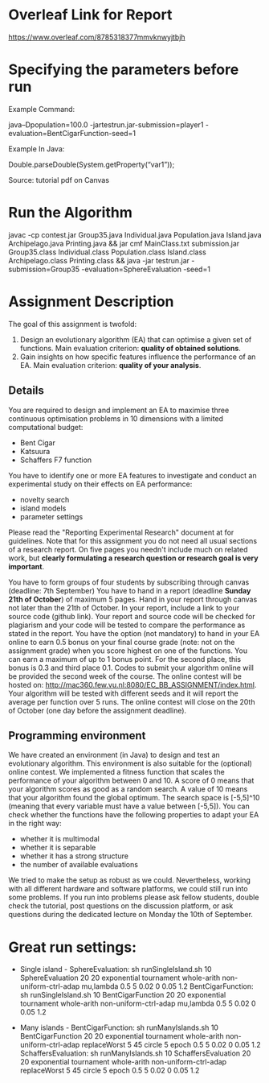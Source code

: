 # Overleaf Link for Report

https://www.overleaf.com/8785318377mmvknwyjtbjh

# Specifying the parameters before run

Example Command:

java–Dpopulation=100.0 -jartestrun.jar-submission=player1  - evaluation=BentCigarFunction-seed=1 

Example In Java:

Double.parseDouble(System.getProperty(“var1”)); 

Source: tutorial pdf on Canvas


# Run the Algorithm

javac -cp contest.jar Group35.java Individual.java Population.java Island.java Archipelago.java Printing.java && jar cmf MainClass.txt submission.jar Group35.class Individual.class Population.class Island.class Archipelago.class Printing.class && java -jar testrun.jar -submission=Group35 -evaluation=SphereEvaluation -seed=1


# Assignment Description

The goal of this assignment is twofold:

1. Design an evolutionary algorithm (EA) that can optimise a given set of functions. Main evaluation criterion: **quality of obtained solutions**.
2. Gain insights on how specific features influence the performance of an EA. Main evaluation criterion: **quality of your analysis**.

## Details

You are required to design and implement an EA to maximise three continuous optimisation problems in 10 dimensions with a limited computational budget:
  * Bent Cigar
  * Katsuura
  * Schaffers F7 function
  

You have to identify one or more EA features to investigate and conduct an experimental study on their effects on EA performance: 
  * novelty search
  * island models
  * parameter settings
    
Please read the "Reporting Experimental Research" document at  for guidelines.
Note that for this assignment you do not need all usual sections of a research report. On five pages you needn't include much on related work, but **clearly formulating a research question or research goal is very important**. 

You have to form groups of four students by subscribing through canvas (deadline: 7th September)
You have to hand in a report (deadline **Sunday 21th of October**) of maximum 5 pages.
Hand in your report through canvas not later than the 21th of October. 
In your report, include a link to your source code (github link). 
Your report and source code will be checked for plagiarism and your code will be tested to compare the performance as stated in the report. 
You have the option (not mandatory) to hand in your EA online to earn 0.5 bonus on your final course grade (note: not on the assignment grade) when you score highest on one of the functions. You can earn a maximum of up to 1 bonus point. For the second place, this bonus is 0.3 and third place 0.1.
Codes to submit your algorithm online will be provided the second week of the course. The online contest will be hosted on: http://mac360.few.vu.nl:8080/EC_BB_ASSIGNMENT/index.html. 
Your algorithm will be tested with different seeds and it will report the average per function over 5 runs. 
The online contest will close on the 20th of October (one day before the assignment deadline).
 

## Programming environment

We have created an environment (in Java) to design and test an evolutionary algorithm. This environment is also suitable for the (optional) online contest.
We implemented a fitness function that scales the performance of your algorithm between 0 and 10.
A score of 0 means that your algorithm scores as good as a random search. A value of 10 means that your algorithm found the global optimum.
The search space is [-5,5]^10 (meaning that every variable must have a value between [-5,5]).
You can check whether the functions have the following properties to adapt your EA in the right way: 
  * whether it is multimodal
  * whether it is separable
  * whether it has a strong structure 
  * the number of available evaluations
 
We tried to make the setup as robust as we could. Nevertheless, working with all different hardware and software platforms, we could still run into some problems. If you run into problems please ask fellow students, double check the tutorial, post questions on the discussion platform, or ask questions during the dedicated lecture on Monday the 10th of September. 

# Great run settings:
- Single island -
SphereEvaluation: sh runSingleIsland.sh 10 SphereEvaluation 20 20 exponential tournament whole-arith non-uniform-ctrl-adap mu,lambda 0.5 5 0.02 0 0.05 1.2
BentCigarFunction: sh runSingleIsland.sh 10 BentCigarFunction 20 20 exponential tournament whole-arith non-uniform-ctrl-adap mu,lambda 0.5 5 0.02 0 0.05 1.2

- Many islands -
BentCigarFunction: sh runManyIslands.sh 10 BentCigarFunction 20 20 exponential tournament whole-arith non-uniform-ctrl-adap replaceWorst 5 45 circle 5 epoch 0.5 5 0.02 0 0.05 1.2
SchaffersEvaluation: sh runManyIslands.sh 10 SchaffersEvaluation 20 20 exponential tournament whole-arith non-uniform-ctrl-adap replaceWorst 5 45 circle 5 epoch 0.5 5 0.02 0 0.05 1.2

